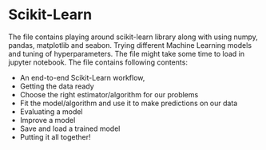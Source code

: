 # Scikit-Learn
The file contains playing around scikit-learn library along with using numpy, pandas, matplotlib and seabon. Trying different Machine Learning models and tuning of hyperparameters. The file might take some time to load in jupyter notebook. The file contains following contents:
* An end-to-end Scikit-Learn workflow,
* Getting the data ready
* Choose the right estimator/algorithm for our problems
* Fit the model/algorithm and use it to make predictions on our data
* Evaluating a model
* Improve a model
* Save and load a trained model
* Putting it all together!
